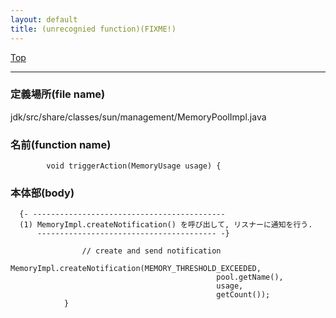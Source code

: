 ```yaml
---
layout: default
title: (unrecognied function)(FIXME!)
---
```

[Top](../index.html)

--- 
### 定義場所(file name)
jdk/src/share/classes/sun/management/MemoryPoolImpl.java

### 名前(function name)
```
        void triggerAction(MemoryUsage usage) {
```

### 本体部(body)
```
  {- -------------------------------------------
  (1) MemoryImpl.createNotification() を呼び出して, リスナーに通知を行う.
      ---------------------------------------- -}

	            // create and send notification
	            MemoryImpl.createNotification(MEMORY_THRESHOLD_EXCEEDED,
	                                          pool.getName(),
	                                          usage,
	                                          getCount());
	        }
	
```


